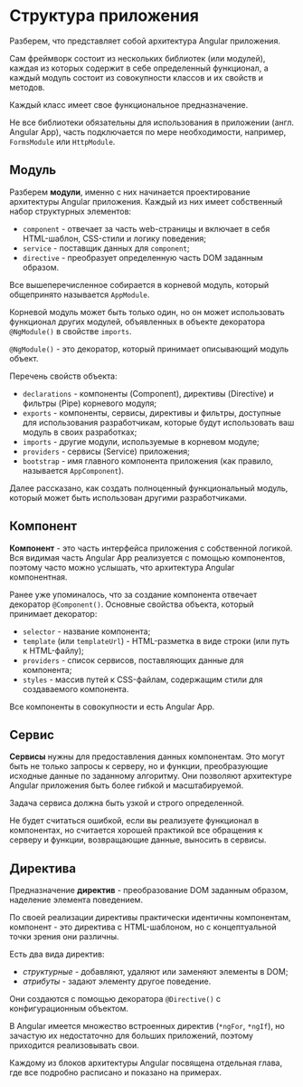 # Структура приложения

Разберем, что представляет собой архитектура Angular приложения.

Сам фреймворк состоит из нескольких библиотек (или модулей), каждая из которых содержит в себе определенный функционал, а каждый модуль состоит из совокупности классов и их свойств и методов.

Каждый класс имеет свое функциональное предназначение.

Не все библиотеки обязательны для использования в приложении (англ. Angular App), часть подключается по мере необходимости, например, `FormsModule` или `HttpModule`.

## Модуль

Разберем **модули**, именно с них начинается проектирование архитектуры Angular приложения. Каждый из них имеет собственный набор структурных элементов:

- `component` - отвечает за часть web-страницы и включает в себя HTML-шаблон, CSS-стили и логику поведения;
- `service` - поставщик данных для `component`;
- `directive` - преобразует определенную часть DOM заданным образом.

Все вышеперечисленное собирается в корневой модуль, который общепринято называется `AppModule`.

Корневой модуль может быть только один, но он может использовать функционал других модулей, объявленных в объекте декоратора `@NgModule()` в свойстве `imports`.

`@NgModule()` - это декоратор, который принимает описывающий модуль объект.

Перечень свойств объекта:

- `declarations` - компоненты (Component), директивы (Directive) и фильтры (Pipe) корневого модуля;
- `exports` - компоненты, сервисы, директивы и фильтры, доступные для использования разработчикам, которые будут использовать ваш модуль в своих разработках;
- `imports` - другие модули, используемые в корневом модуле;
- `providers` - сервисы (Service) приложения;
- `bootstrap` - имя главного компонента приложения (как правило, называется `AppComponent`).

Далее рассказано, как создать полноценный функциональный модуль, который может быть использован другими разработчиками.

## Компонент

**Компонент** - это часть интерфейса приложения с собственной логикой. Вся видимая часть Angular App реализуется с помощью компонентов, поэтому часто можно услышать, что архитектура Angular компонентная.

Ранее уже упоминалось, что за создание компонента отвечает декоратор `@Component()`. Основные свойства объекта, который принимает декоратор:

- `selector` - название компонента;
- `template` (или `templateUrl`) - HTML-разметка в виде строки (или путь к HTML-файлу);
- `providers` - список сервисов, поставляющих данные для компонента;
- `styles` - массив путей к CSS-файлам, содержащим стили для создаваемого компонента.

Все компоненты в совокупности и есть Angular App.

## Сервис

**Сервисы** нужны для предоставления данных компонентам. Это могут быть не только запросы к серверу, но и функции, преобразующие исходные данные по заданному алгоритму. Они позволяют архитектуре Angular приложения быть более гибкой и масштабируемой.

Задача сервиса должна быть узкой и строго определенной.

Не будет считаться ошибкой, если вы реализуете функционал в компонентах, но считается хорошей практикой все обращения к серверу и функции, возвращающие данные, выносить в сервисы.

## Директива

Предназначение **директив** - преобразование DOM заданным образом, наделение элемента поведением.

По своей реализации директивы практически идентичны компонентам, компонент - это директива с HTML-шаблоном, но с концептуальной точки зрения они различны.

Есть два вида директив:

- _структурные_ - добавляют, удаляют или заменяют элементы в DOM;
- _атрибуты_ - задают элементу другое поведение.

Они создаются с помощью декоратора `@Directive()` с конфигурационным объектом.

В Angular имеется множество встроенных директив (`*ngFor`, `*ngIf`), но зачастую их недостаточно для больших приложений, поэтому приходится реализовывать свои.

Каждому из блоков архитектуры Angular посвящена отдельная глава, где все подробно расписано и показано на примерах.
